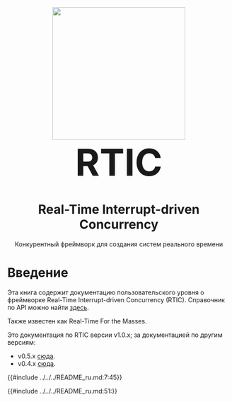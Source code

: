 <div align="center"><img width="300" height="300" src="RTIC.svg"></div>
<div style="font-size: 6em; font-weight: bolder;" align="center">RTIC</div>

<h1 align="center">Real-Time Interrupt-driven Concurrency</h1>

<p align="center">Конкурентный фреймворк для создания систем реального времени</p>

# Введение

Эта книга содержит документацию пользовательского уровня о фреймворке Real-Time Interrupt-driven Concurrency
(RTIC). Справочник по API можно найти [здесь](../../api/).

Также известен как Real-Time For the Masses.

<!--Оригинал данного руководства на [английском].-->

<!--[английском]: ../en/index.html-->

Это документация по RTIC версии v1.0.x; за документацией по другим версиям:

* v0.5.x [сюда](/0.5).
* v0.4.x [сюда](/0.4).

{{#include ../../../README_ru.md:7:45}}

{{#include ../../../README_ru.md:51:}}
